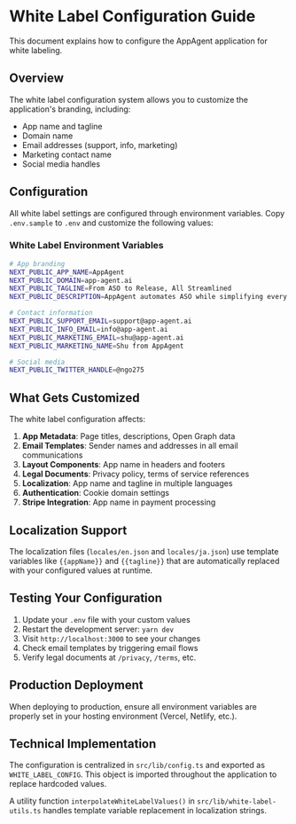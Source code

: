 # White Label Configuration Guide

This document explains how to configure the AppAgent application for white labeling.

## Overview

The white label configuration system allows you to customize the application's branding, including:

- App name and tagline
- Domain name
- Email addresses (support, info, marketing)
- Marketing contact name
- Social media handles

## Configuration

All white label settings are configured through environment variables. Copy `.env.sample` to `.env` and customize the following values:

### White Label Environment Variables

```bash
# App branding
NEXT_PUBLIC_APP_NAME=AppAgent
NEXT_PUBLIC_DOMAIN=app-agent.ai
NEXT_PUBLIC_TAGLINE=From ASO to Release, All Streamlined
NEXT_PUBLIC_DESCRIPTION=AppAgent automates ASO while simplifying every step from planning to release. Effortlessly generate multilingual release notes, track growth, and handle updates—all in one place. OSS alternative to AppTweak, App Radar, and Sensor Tower.

# Contact information
NEXT_PUBLIC_SUPPORT_EMAIL=support@app-agent.ai
NEXT_PUBLIC_INFO_EMAIL=info@app-agent.ai
NEXT_PUBLIC_MARKETING_EMAIL=shu@app-agent.ai
NEXT_PUBLIC_MARKETING_NAME=Shu from AppAgent

# Social media
NEXT_PUBLIC_TWITTER_HANDLE=@ngo275
```

## What Gets Customized

The white label configuration affects:

1. **App Metadata**: Page titles, descriptions, Open Graph data
2. **Email Templates**: Sender names and addresses in all email communications
3. **Layout Components**: App name in headers and footers
4. **Legal Documents**: Privacy policy, terms of service references
5. **Localization**: App name and tagline in multiple languages
6. **Authentication**: Cookie domain settings
7. **Stripe Integration**: App name in payment processing

## Localization Support

The localization files (`locales/en.json` and `locales/ja.json`) use template variables like `{{appName}}` and `{{tagline}}` that are automatically replaced with your configured values at runtime.

## Testing Your Configuration

1. Update your `.env` file with your custom values
2. Restart the development server: `yarn dev`
3. Visit `http://localhost:3000` to see your changes
4. Check email templates by triggering email flows
5. Verify legal documents at `/privacy`, `/terms`, etc.

## Production Deployment

When deploying to production, ensure all environment variables are properly set in your hosting environment (Vercel, Netlify, etc.).

## Technical Implementation

The configuration is centralized in `src/lib/config.ts` and exported as `WHITE_LABEL_CONFIG`. This object is imported throughout the application to replace hardcoded values.

A utility function `interpolateWhiteLabelValues()` in `src/lib/white-label-utils.ts` handles template variable replacement in localization strings.
